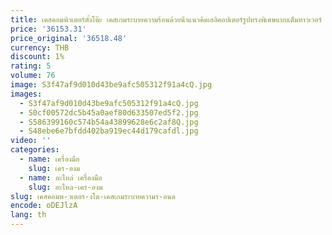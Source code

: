 ```yaml
---
title: เคสคอมพิวเตอร์ตั้งโต๊ะ เคสเกมระบายความร้อนด้วยน้ําแนวคิดเฮลิคอปเตอร์รูปทรงพิเศษแบบเต็มทาวเวอร์
price: '36153.31'
price_original: '36518.48'
currency: THB
discount: 1%
rating: 5
volume: 76
image: S3f47af9d010d43be9afc505312f91a4cQ.jpg
images:
  - S3f47af9d010d43be9afc505312f91a4cQ.jpg
  - S0cf00572dc5b45a0aef80d633507ed5f2.jpg
  - S586399160c574b54a43899628e6c2af8Q.jpg
  - S48ebe6e7bfdd402ba919ec44d179cafdl.jpg
video: ''
categories:
  - name: เครื่องมือ
    slug: เคร-องม
  - name: อะไหล่ เครื่องมือ
    slug: อะไหล-เคร-องม
slug: เคสคอมพ-วเตอร-งโต-เคสเกมระบายความร-อนด
encode: oDEJlzA
lang: th
---
```

  